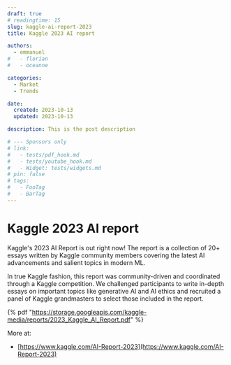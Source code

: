 ```yaml
---
draft: true
# readingtime: 15
slug: kaggle-ai-report-2023
title: Kaggle 2023 AI report

authors:
  - emmanuel
#   - florian
#   - oceanne

categories:
  - Market
  - Trends

date:
  created: 2023-10-13
  updated: 2023-10-13

description: This is the post description

# --- Sponsors only
# link:
#   - tests/pdf_hook.md
#   - tests/youtube_hook.md
#   - Widget: tests/widgets.md
# pin: false
# tags:
#   - FooTag
#   - BarTag
---
```


# Kaggle 2023 AI report


 Kaggle's 2023 AI Report is out right now! The report is a collection of 20+ essays written by Kaggle community members covering the latest AI advancements and salient topics in modern ML.

 In true Kaggle fashion, this report was community-driven and coordinated through a Kaggle competition. We challenged participants to write in-depth essays on important topics like generative AI and AI ethics and recruited a panel of Kaggle grandmasters to select those included in the report.

 <!-- end-of-excerpt -->

 {% pdf "https://storage.googleapis.com/kaggle-media/reports/2023_Kaggle_AI_Report.pdf" %}


 More at:
  * [https://www.kaggle.com/AI-Report-2023](https://www.kaggle.com/AI-Report-2023)

